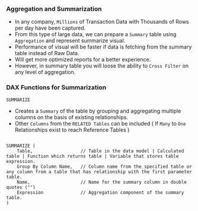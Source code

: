 ### Aggregation and Summarization

- In any company, `Millions` of Transaction Data with Thousands of Rows per day have been captured.
- From this type of large data, we can prepare a `Summary` table using `Aggregation` and represent summarize visual.
- Performance of visual will be faster if data is fetching from the summary table instead of Raw Data. 
- Will get more optimized reports for a better experience.
- However, in summary table you will loose the ability to `Cross Filter` on any level of aggregation. 

### DAX Functions for Summarization

`SUMMARIZE`

- Creates a `Summary` of the table by grouping and aggregating multiple columns on the basis of existing relationships.
- Other `Columns` from the `RELATED Tables` can be included ( If `Many` to `One` Relationships exist to reach Reference Tables )

```DAX

SUMMARIZE (
    Table,                  // Table in the data model | Calculated table | Function which returns table | Variable that stores table expression.
    Group By Column Name,   // Column name from the specified table or any column from a table that has relationship with the first parameter table.
    Name,                   // Name for the summary column in double quotes ("")
    Expression              // Aggregation component of the summary table.
)
```
